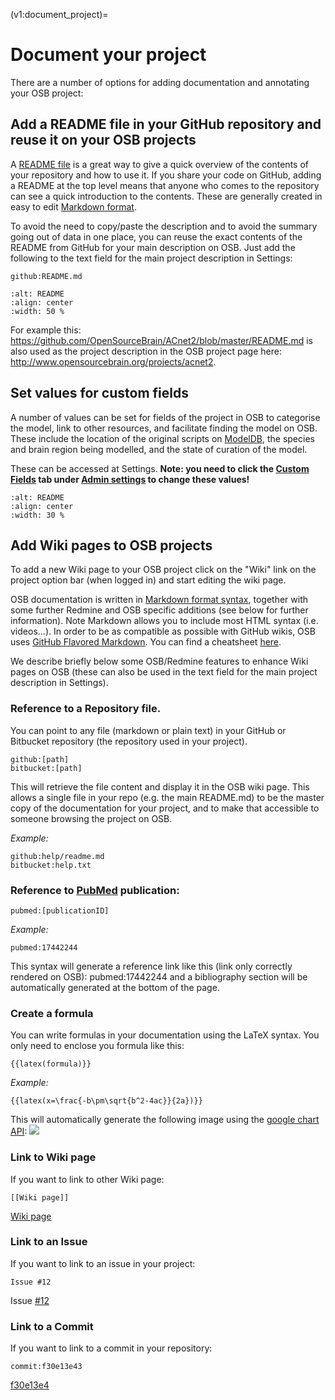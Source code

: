 (v1:document_project)=
# Document your project
There are a number of options for adding documentation and annotating your OSB project:


## Add a README file in your GitHub repository and reuse it on your OSB projects

A [README file](https://docs.github.com/en/repositories/managing-your-repositorys-settings-and-features/customizing-your-repository/about-readmes) is a great way to give a quick overview of the contents of your repository and how to use it. If you share your code on GitHub, adding a README at the top level means that anyone who comes to the repository can see a quick introduction to the contents. These are generally created in easy to edit [Markdown format](https://daringfireball.net/projects/markdown/basics).

To avoid the need to copy/paste the description and to avoid the summary going out of data in one place, you can reuse the exact contents of the README from GitHub for your main description on OSB. Just add the following to the text field for the main project description in Settings:

```{code-block}
github:README.md
```

```{figure} ../images/README_settings.png
:alt: README
:align: center
:width: 50 %
```

For example this: https://github.com/OpenSourceBrain/ACnet2/blob/master/README.md is also used as the project description in the OSB project page here: http://www.opensourcebrain.org/projects/acnet2.

## Set values for custom fields

A number of values can be set for fields of the project in OSB to categorise the model, link to other resources, and facilitate finding the model on OSB. These include the location of the original scripts on [ModelDB](https://senselab.med.yale.edu/ModelDB/default), the species and brain region being modelled, and the state of curation of the model.

These can be accessed at Settings. **Note: you need to click the <u>Custom Fields</u> tab under <u>Admin settings</u> to change these values!**

```{figure} ../images/Settings_fields.png
:alt: README
:align: center
:width: 30 %
```


## Add Wiki pages to OSB projects

To add a new Wiki page to your OSB project click on the "Wiki" link on the project option bar (when logged in) and start editing the wiki page.

OSB documentation is written in [Markdown format syntax](https://daringfireball.net/projects/markdown/basics), together with some further Redmine and OSB specific additions (see below for further information).
Note Markdown allows you to include most HTML syntax (i.e. videos...).
In order to be as compatible as possible with GitHub wikis, OSB uses [GitHub Flavored Markdown](https://help.github.com/articles/markdown-basics).
You can find a cheatsheet [here](https:www.opensourcebrain.org/help/en/wiki_markdown_syntax.html).

We describe briefly below some OSB/Redmine features to enhance Wiki pages on OSB (these can also be used in the text field for the main project description in Settings).

### Reference to a Repository file.

You can point to any file (markdown or plain text) in your GitHub or Bitbucket repository (the repository used in your project).

```{code-block}
github:[path]
bitbucket:[path]
```

This will retrieve the file content and display it in the OSB wiki page. This allows a single file in your repo (e.g. the main README.md) to be the master copy of the documentation for your project, and to make that accessible to someone browsing the project on OSB.

*Example:*

```{code-block}
github:help/readme.md
bitbucket:help.txt
```


### Reference to [PubMed](https://www.ncbi.nlm.nih.gov/pubmed/) publication:

```{code-block}
pubmed:[publicationID]
```

*Example:*

```{code-block}
pubmed:17442244
```

This syntax will generate a reference link like this (link only correctly rendered on OSB): pubmed:17442244 and a bibliography section will be automatically generated at the bottom of the page.


### Create a formula

You can write formulas in your documentation using the LaTeX syntax. You only need to enclose you formula like this:

```{code-block}
{{latex(formula)}}
```

*Example:*

```{code-block}
{{latex(x=\frac{-b\pm\sqrt{b^2-4ac}}{2a})}}
```

This will automatically generate the following image using the [google chart API](https://developers.google.com/chart/infographics/docs/formulas):
![](https://raw.githubusercontent.com/OpenSourceBrain/OSB_Documentation/master/resources/images/formula.png)

### Link to Wiki page

If you want to link to other Wiki page:

```{code-block}
[[Wiki page]]
```

<a href="#">Wiki page</a>

### Link to an Issue

If you want to link to an issue in your project:

```{code-block}
Issue #12
```

Issue <a href="#">#12</a>

### Link to a Commit

If you want to link to a commit in your repository:

```{code-block}
commit:f30e13e43
```

<a href="#">f30e13e4</a>
